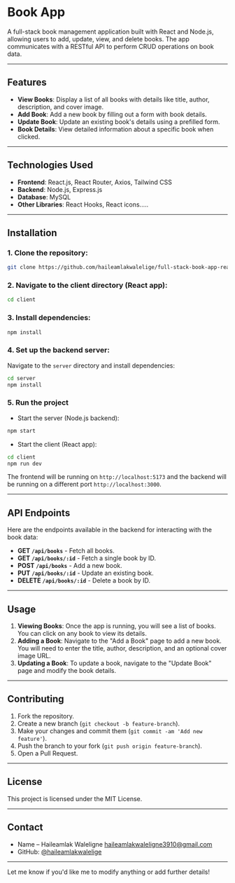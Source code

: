 

# Book App

A full-stack book management application built with React and Node.js, allowing users to add, update, view, and delete books. The app communicates with a RESTful API to perform CRUD operations on book data.

---

## Features

- **View Books**: Display a list of all books with details like title, author, description, and cover image.
- **Add Book**: Add a new book by filling out a form with book details.
- **Update Book**: Update an existing book's details using a prefilled form.
- **Book Details**: View detailed information about a specific book when clicked.

---

## Technologies Used

- **Frontend**: React.js, React Router, Axios, Tailwind CSS
- **Backend**: Node.js, Express.js
- **Database**: MySQL
- **Other Libraries**: React Hooks, React icons.....

---

## Installation

### 1. Clone the repository:

```bash
git clone https://github.com/haileamlakwalelige/full-stack-book-app-react-with-node-js-simple-crud-app
```

### 2. Navigate to the client directory (React app):

```bash
cd client
```

### 3. Install dependencies:

```bash
npm install
```

### 4. Set up the backend server:

Navigate to the `server` directory and install dependencies:

```bash
cd server
npm install
```

### 5. Run the project

- Start the server (Node.js backend):

```bash
npm start
```

- Start the client (React app):

```bash
cd client
npm run dev
```

The frontend will be running on `http://localhost:5173` and the backend will be running on a different port `http://localhost:3000`.

---

## API Endpoints

Here are the endpoints available in the backend for interacting with the book data:

- **GET `/api/books`** - Fetch all books.
- **GET `/api/books/:id`** - Fetch a single book by ID.
- **POST `/api/books`** - Add a new book.
- **PUT `/api/books/:id`** - Update an existing book.
- **DELETE `/api/books/:id`** - Delete a book by ID.

---

## Usage

1. **Viewing Books**: Once the app is running, you will see a list of books. You can click on any book to view its details.
2. **Adding a Book**: Navigate to the "Add a Book" page to add a new book. You will need to enter the title, author, description, and an optional cover image URL.
3. **Updating a Book**: To update a book, navigate to the "Update Book" page and modify the book details.

---

## Contributing

1. Fork the repository.
2. Create a new branch (`git checkout -b feature-branch`).
3. Make your changes and commit them (`git commit -am 'Add new feature'`).
4. Push the branch to your fork (`git push origin feature-branch`).
5. Open a Pull Request.

---

## License

This project is licensed under the MIT License.

---

## Contact

- Name – Haileamlak Waleligne haileamlakwaleligne3910@gmail.com
- GitHub: [@haileamlakwalelige](https://github.com/haileamlakwalelige)

---

Let me know if you'd like me to modify anything or add further details!

